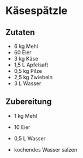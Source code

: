 # Käsespätzle

## Zutaten
* 6 kg Mehl
* 60 Eier
* 3 kg Käse
* 1,5 L Apfelsaft
* 0,5 kg Pilze
* 2,5 kg Zwiebeln
* 3 L Wasser

## Zubereitung

* 1 kg Mehl
* 10 Eier
* 0,5 L Wasser

* kochendes Wasser salzen
